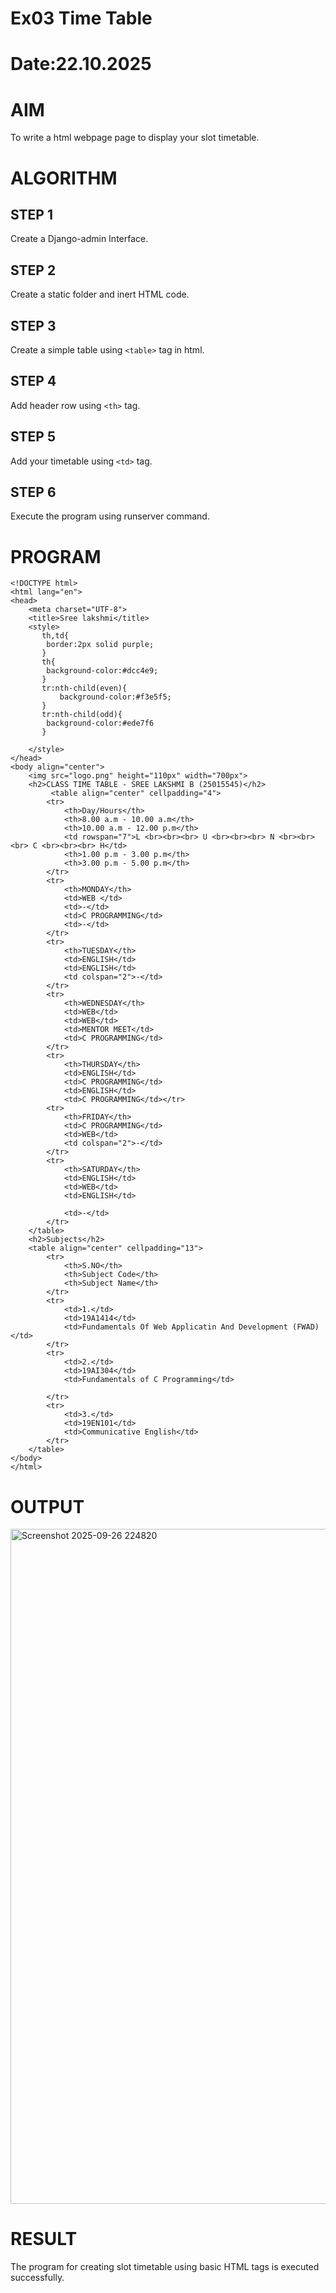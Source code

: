 # Ex03 Time Table
# Date:22.10.2025
# AIM
To write a html webpage page to display your slot timetable.

# ALGORITHM
## STEP 1
Create a Django-admin Interface.

## STEP 2
Create a static folder and inert HTML code.

## STEP 3
Create a simple table using `<table>` tag in html.

## STEP 4
Add header row using `<th>` tag.

## STEP 5
Add your timetable using `<td>` tag.

## STEP 6
Execute the program using runserver command.

# PROGRAM
```
<!DOCTYPE html>
<html lang="en">
<head>
    <meta charset="UTF-8">
    <title>Sree lakshmi</title>
    <style>
       th,td{
        border:2px solid purple;
       }
       th{
        background-color:#dcc4e9;
       }
       tr:nth-child(even){
           background-color:#f3e5f5;
       }
       tr:nth-child(odd){
        background-color:#ede7f6
       }

    </style>
</head>
<body align="center">
    <img src="logo.png" height="110px" width="700px">
    <h2>CLASS TIME TABLE - SREE LAKSHMI B (25015545)</h2>
         <table align="center" cellpadding="4">
        <tr>
            <th>Day/Hours</th>
            <th>8.00 a.m - 10.00 a.m</th>
            <th>10.00 a.m - 12.00 p.m</th>
            <td rowspan="7">L <br><br><br> U <br><br><br> N <br><br><br> C <br><br><br> H</td>
            <th>1.00 p.m - 3.00 p.m</th>
            <th>3.00 p.m - 5.00 p.m</th>
        </tr>        
        <tr>
            <th>MONDAY</th>
            <td>WEB </td>
            <td>-</td>
            <td>C PROGRAMMING</td>
            <td>-</td>
        </tr>
        <tr>
            <th>TUESDAY</th>
            <td>ENGLISH</td>
            <td>ENGLISH</td>
            <td colspan="2">-</td>
        </tr>
        <tr>
            <th>WEDNESDAY</th>
            <td>WEB</td>
            <td>WEB</td>
            <td>MENTOR MEET</td>
            <td>C PROGRAMMING</td>
        </tr>
        <tr>
            <th>THURSDAY</th>
            <td>ENGLISH</td>
            <td>C PROGRAMMING</td>
            <td>ENGLISH</td>
            <td>C PROGRAMMING</td></tr>
        <tr>
            <th>FRIDAY</th>
            <td>C PROGRAMMING</td>
            <td>WEB</td>
            <td colspan="2">-</td>
        </tr>
        <tr>
            <th>SATURDAY</th>
            <td>ENGLISH</td>
            <td>WEB</td>
            <td>ENGLISH</td>
            
            <td>-</td>
        </tr>
    </table>
    <h2>Subjects</h2>
    <table align="center" cellpadding="13">
        <tr>
            <th>S.NO</th>
            <th>Subject Code</th>
            <th>Subject Name</th>
        </tr>
        <tr>
            <td>1.</td>
            <td>19A1414</td>
            <td>Fundamentals Of Web Applicatin And Development (FWAD)</td>
        </tr>
        <tr>
            <td>2.</td>
            <td>19AI304</td>
            <td>Fundamentals of C Programming</td>
            
        </tr>
        <tr>
            <td>3.</td>
            <td>19EN101</td>
            <td>Communicative English</td>
        </tr>
    </table>
</body>
</html>
```
# OUTPUT
<img width="1920" height="1080" alt="Screenshot 2025-09-26 224820" src="https://github.com/user-attachments/assets/13ef904f-5aa8-4f24-9577-e35511539d25" />

# RESULT
The program for creating slot timetable using basic HTML tags is executed successfully.
